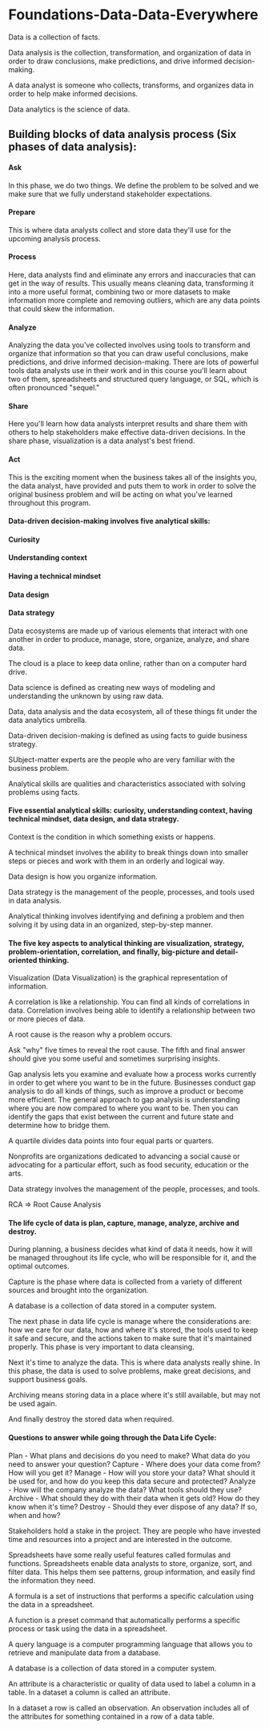 # Foundations-Data-Data-Everywhere
Data is a collection of facts.

Data analysis is the collection, transformation, and organization of data in order to draw conclusions, make predictions, and drive informed decision-making.

A data analyst is someone who collects, transforms, and organizes data in order to help make informed decisions.

Data analytics is the science of data.

## Building blocks of data analysis process (Six phases of data analysis): 
#### Ask
In this phase, we do two things. We define the problem to be solved and we make sure that we fully understand stakeholder expectations. 

#### Prepare
This is where data analysts collect and store data they'll use for the upcoming analysis process. 

#### Process
Here, data analysts find and eliminate any errors and inaccuracies that can get in the way of results. This usually means cleaning data, transforming it into a more useful format, combining two or more datasets to make information more complete and removing outliers, which are any data points that could skew the information. 

#### Analyze
Analyzing the data you've collected involves using tools to transform and organize that information so that you can draw useful conclusions, make predictions, and drive informed decision-making. There are lots of powerful tools data analysts use in their work and in this course you'll learn about two of them, spreadsheets and structured query language, or SQL, which is often pronounced "sequel." 

#### Share
Here you'll learn how data analysts interpret results and share them with others to help stakeholders make effective data-driven decisions. In the share phase, visualization is a data analyst's best friend. 

#### Act
This is the exciting moment when the business takes all of the insights you, the data analyst, have provided and puts them to work in order to solve the original business problem and will be acting on what you've learned throughout this program. 

#### Data-driven decision-making involves five analytical skills: 
#### Curiosity
#### Understanding context
#### Having a technical mindset
#### Data design
#### Data strategy

Data ecosystems are made up of various elements that interact with one another in order to produce, manage, store, organize, analyze, and share data.

The cloud is a place to keep data online, rather than on a computer hard drive.

Data science is defined as creating new ways of modeling and understanding the unknown by using raw data.

Data, data analysis and the data ecosystem, all of these things fit under the data analytics umbrella.

Data-driven decision-making is defined as using facts to guide business strategy.

SUbject-matter experts are the people who are very familiar with the business problem.

Analytical skills are qualities and characteristics associated with solving problems using facts.

#### Five essential analytical skills: curiosity, understanding context, having technical mindset, data design, and data strategy.

Context is the condition in which something exists or happens.

A technical mindset involves the ability to break things down into smaller steps or pieces and work with them in an orderly and logical way.

Data design is how you organize information.

Data strategy is the management of the people, processes, and tools used in data analysis.

Analytical thinking involves identifying and defining a problem and then solving it by using data in an organized, step-by-step manner.

#### The five key aspects to analytical thinking are visualization, strategy, problem-orientation, correlation, and finally, big-picture and detail-oriented thinking.

Visualization (Data Visualization) is the graphical representation of information.

A correlation is like a relationship. You can find all kinds of correlations in data. Correlation involves being able to identify a relationship between two or more pieces of data.

A root cause is the reason why a problem occurs.

Ask "why" five times to reveal the root cause. The fifth and final answer should give you some useful and sometimes surprising insights.

Gap analysis lets you examine and evaluate how a process works currently in order to get where you want to be in the future. Businesses conduct gap analysis to do all kinds of things, such as improve a product or become more efficient. The general approach to gap analysis is understanding where you are now compared to where you want to be. Then you can identify the gaps that exist between the current and future state and determine how to bridge them.

A quartile divides data points into four equal parts or quarters.

Nonprofits are organizations dedicated to advancing a social cause or advocating for a particular effort, such as food security, education or the arts.

Data strategy involves the management of the people, processes, and tools.

RCA => Root Cause Analysis

#### The life cycle of data is plan, capture, manage, analyze, archive and destroy.

During planning, a business decides what kind of data it needs, how it will be managed throughout its life cycle, who will be responsible for it, and the optimal outcomes.

Capture is the phase where data is collected from a variety of different sources and brought into the organization.

A database is a collection of data stored in a computer system.

The next phase in data life cycle is manage where the considerations are: how we care for our data, how and where it's stored, the tools used to keep it safe and secure, and the actions taken to make sure that it's maintained properly. This phase is very important to data cleansing.

Next it's time to analyze the data. This is where data analysts really shine. In this phase, the data is used to solve problems, make great decisions, and
support business goals.

Archiving means storing data in a place where it's still available, but may not be used again.

And finally destroy the stored data when required.

#### Questions to answer while going through the Data Life Cycle:
Plan - What plans and decisions do you need to make? What data do you need to answer your question?
Capture - Where does your data come from? How will you get it?
Manage - How will you store your data? What should it be used for, and how do you keep this data secure and protected?
Analyze - How will the company analyze the data? What tools should they use?
Archive - What should they do with their data when it gets old? How do they know when it's time?
Destroy - Should they ever dispose of any data? If so, when and how?

Stakeholders hold a stake in the project. They are people who have invested time and resources into a project and are interested in the outcome.

Spreadsheets have some really useful features called formulas and functions. Spreadsheets enable data analysts to store, organize, sort, and filter data. This helps them see patterns, group information, and easily find the information they need.

A formula is a set of instructions that performs a specific calculation using the data in a spreadsheet.

A function is a preset command that automatically performs a specific process or task using the data in a spreadsheet.

A query language is a computer programming language that allows you to retrieve and manipulate data from a database.

A database is a collection of data stored in a computer system.

An attribute is a characteristic or quality of data used to label a column in a table. In a dataset a column is called an attribute.

In a dataset a row is called an observation. An observation includes all of the attributes for something contained in a row of a data table.


























